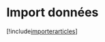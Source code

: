# Import données

[!include[importerarticles](importdonnees.importerarticles.autogen.md)]


































































